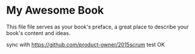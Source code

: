 My Awesome Book
=======

This file file serves as your book's preface, a great place to describe your book's content and ideas.

sync with  https://github.com/product-owner/2015scrum test OK
